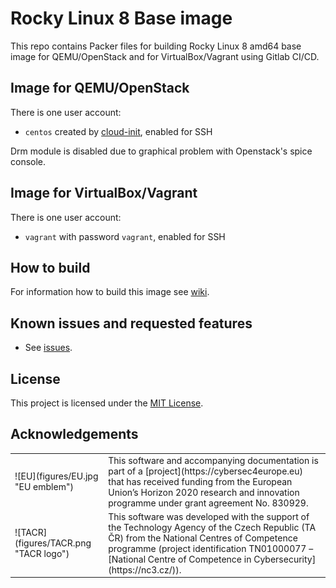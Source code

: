 # Rocky Linux 8 Base image

This repo contains Packer files for building Rocky Linux 8 amd64 base image for QEMU/OpenStack and for VirtualBox/Vagrant using Gitlab CI/CD.

## Image for QEMU/OpenStack

There is one user account:

*  `centos` created by [cloud-init](https://cloudinit.readthedocs.io/en/latest/), enabled for SSH

Drm module is disabled due to graphical problem with Openstack's spice console.

## Image for VirtualBox/Vagrant

There is one user account:

*  `vagrant` with password `vagrant`, enabled for SSH

## How to build

For information how to build this image see [wiki](https://gitlab.ics.muni.cz/muni-kypo-images/muni-kypo-images-wiki/-/wikis/How-to-build-an-image-locally).

## Known issues and requested features

* See [issues](https://gitlab.ics.muni.cz/muni-kypo-images/rocky-8/-/issues).

## License

This project is licensed under the [MIT License](LICENSE).

## Acknowledgements

<table>
  <tr>
    <td>![EU](figures/EU.jpg "EU emblem")</td>
    <td>
This software and accompanying documentation is part of a [project](https://cybersec4europe.eu) that has received funding from the European Union’s Horizon 2020 research and innovation programme under grant agreement No. 830929.
</td>
  </tr>
  <tr>
      <td>![TACR](figures/TACR.png "TACR logo")</td>
      <td>This software was developed with the support of the Technology Agency of the Czech Republic (TA ČR) from the National Centres of Competence programme (project identification TN01000077 – [National Centre of Competence in Cybersecurity](https://nc3.cz/)). 
      </td>
  </tr>
 </table>

